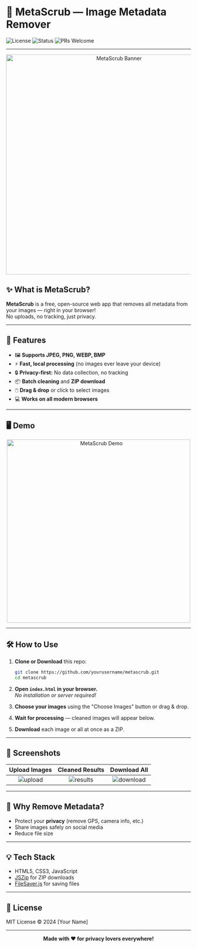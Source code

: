 # 🧼 MetaScrub &mdash; Image Metadata Remover

![License](https://img.shields.io/badge/license-MIT-green.svg)
![Status](https://img.shields.io/badge/status-active-brightgreen)
![PRs Welcome](https://img.shields.io/badge/PRs-welcome-blue)

---

<p align="center">
  <img src="https://user-images.githubusercontent.com/placeholder/metascrub-banner.png" alt="MetaScrub Banner" width="600"/>
</p>

## ✨ What is MetaScrub?

**MetaScrub** is a free, open-source web app that removes all metadata from your images — right in your browser!  
No uploads, no tracking, just privacy.

---

## 🚀 Features

- 🖼️ **Supports JPEG, PNG, WEBP, BMP**
- ⚡ **Fast, local processing** (no images ever leave your device)
- 🔒 **Privacy-first:** No data collection, no tracking
- 📦 **Batch cleaning** and **ZIP download**
- 🖱️ **Drag & drop** or click to select images
- 💻 **Works on all modern browsers**

---

## 🖥️ Demo

<p align="center">
  <img src="https://user-images.githubusercontent.com/placeholder/metascrub-demo.gif" alt="MetaScrub Demo" width="500"/>
</p>

---

## 🛠️ How to Use

1. **Clone or Download** this repo:
   ```bash
   git clone https://github.com/yourusername/metascrub.git
   cd metascrub
   ```

2. **Open `index.html` in your browser.**  
   _No installation or server required!_

3. **Choose your images** using the "Choose Images" button or drag & drop.

4. **Wait for processing** — cleaned images will appear below.

5. **Download** each image or all at once as a ZIP.

---

## 📸 Screenshots

| Upload Images | Cleaned Results | Download All |
|:-------------:|:--------------:|:------------:|
| ![upload](https://user-images.githubusercontent.com/placeholder/upload.png) | ![results](https://user-images.githubusercontent.com/placeholder/results.png) | ![download](https://user-images.githubusercontent.com/placeholder/download.png) |

---

## 🤔 Why Remove Metadata?

- Protect your **privacy** (remove GPS, camera info, etc.)
- Share images safely on social media
- Reduce file size

---

## 💡 Tech Stack

- HTML5, CSS3, JavaScript
- [JSZip](https://stuk.github.io/jszip/) for ZIP downloads
- [FileSaver.js](https://github.com/eligrey/FileSaver.js/) for saving files

---

## 📝 License

MIT License &copy; 2024 [Your Name]

---

<p align="center">
  <b>Made with ❤️ for privacy lovers everywhere!</b>
</p>